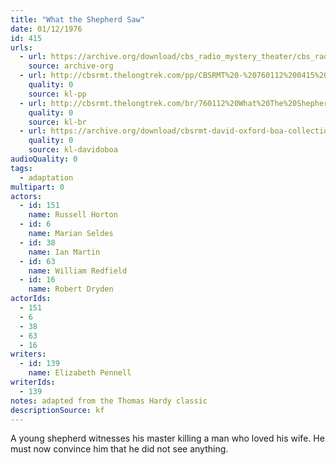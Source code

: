 ```yaml
---
title: "What the Shepherd Saw"
date: 01/12/1976
id: 415
urls: 
  - url: https://archive.org/download/cbs_radio_mystery_theater/cbs_radio_mystery_theater-0401-0450.zip/cbs_radio_mystery_theater-0401-0450%2Fcbsrmt_0415_what_the_shepherd_saw.mp3
    source: archive-org
  - url: http://cbsrmt.thelongtrek.com/pp/CBSRMT%20-%20760112%200415%20What%20the%20Shepherd%20Saw_pp.mp3
    quality: 0
    source: kl-pp
  - url: http://cbsrmt.thelongtrek.com/br/760112%20What%20The%20Shepherd%20Saw%20WOR.mp3
    quality: 0
    source: kl-br
  - url: https://archive.org/download/cbsrmt-david-oxford-boa-collection/CBSRMT-760112-0415-What-the-Shepherd-Saw-(128-44)_KIXI-{BoA}.mp3
    quality: 0
    source: kl-davidoboa
audioQuality: 0
tags: 
  - adaptation
multipart: 0
actors:  
  - id: 151
    name: Russell Horton  
  - id: 6
    name: Marian Seldes  
  - id: 38
    name: Ian Martin  
  - id: 63
    name: William Redfield  
  - id: 16
    name: Robert Dryden
actorIds:  
  - 151  
  - 6  
  - 38  
  - 63  
  - 16
writers:  
  - id: 139
    name: Elizabeth Pennell
writerIds:  
  - 139
notes: adapted from the Thomas Hardy classic
descriptionSource: kf
---
```

A young shepherd witnesses his master killing a man who loved his wife. He must now convince him that he did not see anything.